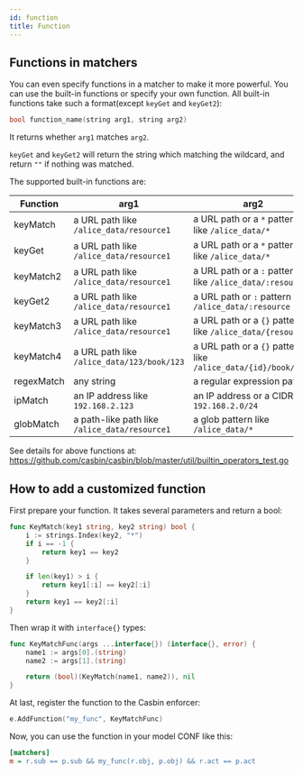 ```yaml
---
id: function
title: Function
---
```


## Functions in matchers

You can even specify functions in a matcher to make it more powerful. You can use the built-in functions or specify your own function. All built-in functions take such a format(except ``keyGet`` and ``keyGet2``):

```C
bool function_name(string arg1, string arg2)
```

It returns whether ``arg1`` matches ``arg2``.

``keyGet`` and ``keyGet2`` will return the string which matching the wildcard, and return ``""`` if nothing was matched.

The supported built-in functions are:

Function | arg1 | arg2 | Example
----|------|----|----
keyMatch | a URL path like ``/alice_data/resource1`` | a URL path or a ``*`` pattern like ``/alice_data/*`` | [keymatch_model.conf](https://github.com/casbin/casbin/blob/master/examples/keymatch_model.conf)/[keymatch_policy.csv](https://github.com/casbin/casbin/blob/master/examples/keymatch_policy.csv)
keyGet | a URL path like ``/alice_data/resource1`` | a URL path or a ``*`` pattern like ``/alice_data/*`` | [keyget_model.conf](https://github.com/casbin/casbin/blob/master/examples/keyget_model.conf)/[keymatch_policy.csv](https://github.com/casbin/casbin/blob/master/examples/keymatch_policy.csv)
keyMatch2 | a URL path like ``/alice_data/resource1`` | a URL path or a ``:`` pattern like ``/alice_data/:resource`` | [keymatch2_model.conf](https://github.com/casbin/casbin/blob/master/examples/keymatch2_model.conf)/[keymatch2_policy.csv](https://github.com/casbin/casbin/blob/master/examples/keymatch2_policy.csv)
keyGet2 | a URL path like ``/alice_data/resource1`` | a URL path or ``:`` pattern like ``/alice_data/:resource`` | [keyget2_model.conf](https://github.com/casbin/casbin/blob/master/examples/keyget2_model.conf)/[keymatch2_policy.csv](https://github.com/casbin/casbin/blob/master/examples/keymatch2_policy.csv)
keyMatch3 | a URL path like ``/alice_data/resource1`` | a URL path or a ``{}`` pattern like ``/alice_data/{resource}`` |
keyMatch4 | a URL path like ``/alice_data/123/book/123`` | a URL path or a ``{}`` pattern like ``/alice_data/{id}/book/{id}`` |
regexMatch | any string | a regular expression pattern | [keymatch_model.conf](https://github.com/casbin/casbin/blob/master/examples/keymatch_model.conf)/[keymatch_policy.csv](https://github.com/casbin/casbin/blob/master/examples/keymatch_policy.csv)
ipMatch | an IP address like ``192.168.2.123`` | an IP address or a CIDR like ``192.168.2.0/24`` | [ipmatch_model.conf](https://github.com/casbin/casbin/blob/master/examples/ipmatch_model.conf)/[ipmatch_policy.csv](https://github.com/casbin/casbin/blob/master/examples/ipmatch_policy.csv)
globMatch | a path-like path like ``/alice_data/resource1`` | a glob pattern like ``/alice_data/*`` | 

See details for above functions at: https://github.com/casbin/casbin/blob/master/util/builtin_operators_test.go

## How to add a customized function

First prepare your function. It takes several parameters and return a bool:

```go
func KeyMatch(key1 string, key2 string) bool {
	i := strings.Index(key2, "*")
	if i == -1 {
		return key1 == key2
	}

	if len(key1) > i {
		return key1[:i] == key2[:i]
	}
	return key1 == key2[:i]
}
```

Then wrap it with ``interface{}`` types:

```go
func KeyMatchFunc(args ...interface{}) (interface{}, error) {
	name1 := args[0].(string)
	name2 := args[1].(string)

	return (bool)(KeyMatch(name1, name2)), nil
}
```

At last, register the function to the Casbin enforcer:

```go
e.AddFunction("my_func", KeyMatchFunc)
```

Now, you can use the function in your model CONF like this:

```ini
[matchers]
m = r.sub == p.sub && my_func(r.obj, p.obj) && r.act == p.act
```
